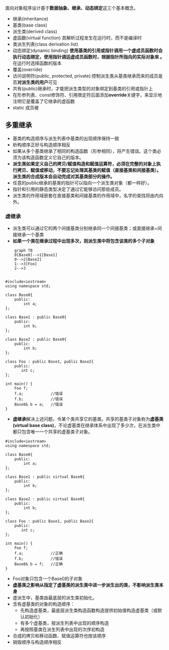  面向对象程序设计基于**数据抽象、继承、动态绑定**这三个基本概念。

* 继承(inheritance)
* 基类(base class)
* 派生类(derived class)
* 虚函数(virtual function) 其解析过程发生在运行时，而不是编译时
* 类派生列表(class derivation list)
* 动态绑定(dynamic binding) **使用基类的引用或指针调用一个虚成员函数时会执行动态绑定，使用指针调运虚成员函数时，根据指针所指向的实际对象来 。** 在运行时选择函数的版本
* 覆盖(override)
* 访问说明符(public, protected, private):控制派生类从基类继承而来的成员是否**对派生类的用户**可见
* 共有(public)继承时，才能把派生类型的对象绑定到基类的引用或指针上
* 在形参列表、const修饰符、引用限定符后面添加**override**关键字，来显示地注明它是覆盖了它继承的虚函数
* static 成员被



## 多重继承
* 基类的构造顺序与派生列表中基类的出现顺序保持一致
* 析构顺序正好与构造顺序相反
* 如果从多个基类继承了相同的构造函数（形参相同），将产生错误。这个类必须为该构造函数定义它自己的版本。
* **派生类如果定义自己的拷贝/赋值构造和赋值运算符，必须在完整的对象上执行拷贝、赋值或移动，不要忘记处理其基类的赋值（直接基类和间接基类）。派生类的合成版本会自动完成对其基类部分的操作。**
* 任意的public继承的基类的指针可以指向一个派生类对象（都一样好）。
* 指针和引用的静态类型决定了通过它能够访问那些成员。
* 派生类的作用域嵌套在直接基类和间接基类的作用域中，名字的查找将由内向外。
### 虚继承
* 派生类可以通过它的两个间接基类分别继承同一个间接基类；或直接继承+间接继承一个基类
* **如果一个类在继承过程中出现多次，则派生类中将包含该类的多个子对象**

```
    graph TB
    0[Base0]-->1[Base1]
    0-->2[Base2]
    1-->3[Foo]
    2-->3
    

```

```
#include<iostream>
using namespace std;

class Base0{
    public:
        int a;
};

class Base1 : public Base0{
    public:
        int b;
};

class Base2 : public Base0{
    public:
        int b;
};

class Foo : public Base1, public Base2{
    public:
       int c;
};

int main() {
    Foo f;
    f.a;            //错误
    f.b;            //错误
    Base0& b = a;   //错误
}
```
* **虚继承**解决上述问题，令某个类共享它的基类。共享的基类子对象称为**虚基类(virtual base class)**，不论虚基类在继承体系中出现了多少次，在派生类中都只包含唯一一个共享的虚基类子对象。
```
#include<iostream>
using namespace std;

class Base0{
    public:
        int a;
};

class Base1 : public virtual Base0{
    public:
        int b;
};

class Base2 : public virtual Base0{
    public:
        int b;
};

class Foo : public Base1, public Base2{
    public:
       int c;
};

int main() {
    Foo f;
    f.a;            //正确
    f.b;            //错误
    Base0& b = f;   //正确
}
```
* Foo对象只包含一个Base0的子对象
* **虚基类之影响从指定了虚基类的派生类中进一步派生出的类，不影响派生类本身**
* 虚派生中，基类由最底层的派生类初始化。
* 含有虚基类的对象的构造顺序：
    * 先构造虚基类，最底层派生类构造函数构造提供初始值构造虚基类（或默认初始化）
    * 有多个虚基类，按派生列表中出现的顺序构造
    * 再按照基类在派生列表中出现的次序初构造
* 合成的拷贝和移动函数、赋值运算符也按该顺序
* 销毁顺序与构造顺序相反